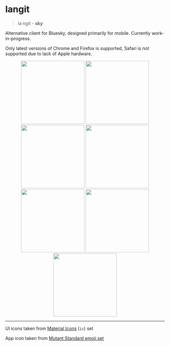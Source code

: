 # langit

> la‧ngit - **sky**

Alternative client for Bluesky, designed primarily for mobile. Currently work-in-progress.

Only latest versions of Chrome and Firefox is supported, Safari is not supported due to lack of Apple hardware.

<div align=center>
  <img width=200 src=https://github.com/intrnl/langit/assets/20620901/02ab9d7e-7f0d-4674-b235-aa6f60b8a4a9 />
  <img width=200 src=https://github.com/intrnl/langit/assets/20620901/b64340ac-18d4-4964-9df4-b42b0b0f22f1 />
  <img width=200 src=https://github.com/intrnl/langit/assets/20620901/9b032a96-0bdf-4484-810d-d8c4e585cf5a />
  <img width=200 src=https://github.com/intrnl/langit/assets/20620901/e4f0d60e-4cc2-4a7e-a74d-ec235925a101 />
  <img width=200 src=https://github.com/intrnl/langit/assets/20620901/a3582a32-e515-4da3-9173-703590f4584a />
  <img width=200 src=https://github.com/intrnl/langit/assets/20620901/fef54bd8-581c-4526-810c-cb7e4a438e59 />
  <img width=200 src=https://github.com/intrnl/langit/assets/20620901/356a9fc7-d08c-4356-ab36-8fe088e16153 />
</div>

---

UI icons taken from [Material Icons](https://icones.js.org/collection/ic) (`ic`) set

App icon taken from [Mutant Standard emoji set](https://mutant.tech)
